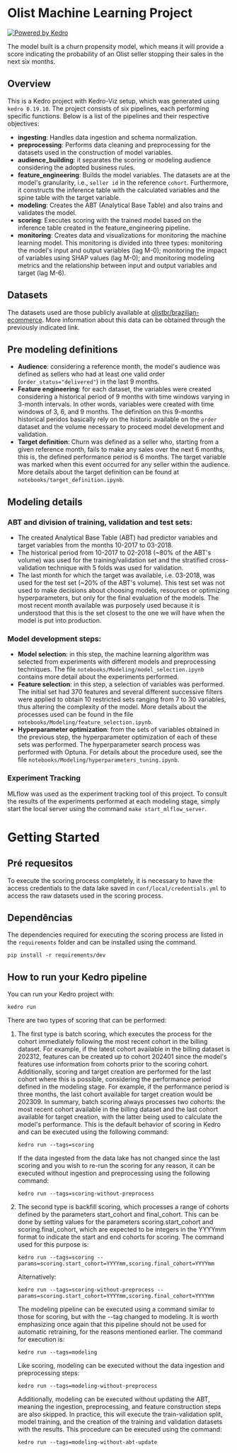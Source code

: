 # Olist Machine Learning Project

[![Powered by Kedro](https://img.shields.io/badge/powered_by-kedro-ffc900?logo=kedro)](https://kedro.org)

The model built is a churn propensity model, which means it will provide a score indicating the probability of an Olist seller stopping their sales in the next six months.

## Overview

This is a Kedro project with Kedro-Viz setup, which was generated using `kedro 0.19.10`. The project consists of six pipelines, each performing specific functions. Below is a list of the pipelines and their respective objectives:

- **ingesting**: Handles data ingestion and schema normalization. 
- **preprocessing**: Performs data cleaning and preprocessing for the datasets used in the construction of model variables.
- **audience_building**: it separates the scoring or modeling audience considering the adopted business rules.
- **feature_engineering**: Builds the model variables. The datasets are at the model's granularity, i.e., `seller id` in the reference `cohort`. Furthermore, it constructs the inference table with the calculated variables and the spine table with the target variable.
- **modeling**: Creates the ABT (Analytical Base Table) and also trains and validates the model.
- **scoring**: Executes scoring with the trained model based on the inference table created in the feature_engineering pipeline.
- **monitoring**: Creates data and visualizations for monitoring the machine learning model. This monitoring is divided into three types: monitoring the model's input and output variables (lag M-0); monitoring the impact of variables using SHAP values (lag M-0); and monitoring modeling metrics and the relationship between input and output variables and target (lag M-6).
## Datasets
The datasets used are those publicly available at [olistbr/brazilian-ecommerce](https://www.kaggle.com/datasets/olistbr/brazilian-ecommerce). More information about this data can be obtained through the previously indicated link.

## Pre modeling definitions
- **Audience**: considering a reference month, the model's audience was defined as sellers who had at least one valid order (`order_status="delivered"`) in the last 9 months.
- **Feature engineering**: for each dataset, the variables were created considering a historical period of 9 months with time windows varying in 3-month intervals. In other words, variables were created with time windows of 3, 6, and 9 months. The definition on this 9-months historical peridos basically rely on the historic available on the `order` dataset and the volume necessary to proceed model development and validation.
- **Target definition**: Churn was defined as a seller who, starting from a given reference month, fails to make any sales over the next 6 months, this is, the defined performance period is 6 months. The target variable was marked when this event occurred for any seller within the audience. More details about the target definition can be found at `notebooks/target_definition.ipynb`.

## Modeling details

### ABT and division of training, validation and test sets:
- The created Analytical Base Table (ABT) had predictor variables and target variables from the months 10-2017 to 03-2018.
- The historical period from 10-2017 to 02-2018 (~80% of the ABT's volume) was used for the training/validation set and the stratified cross-validation technique with 5 folds was used for validation.
- The last month for which the target was available, i.e. 03-2018, was used for the test set (~20% of the ABT's volume). This test set was not used to make decisions about choosing models, resources or optimizing hyperparameters, but only for the final evaluation of the models. The most recent month available was purposely used because it is understood that this is the set closest to the one we will have when the model is put into production.

### Model development steps:
- **Model selection**: in this step, the machine learning algorithm was selected from experiments with different models and preprocessing techniques. The file `notebooks/Modeling/model_selection.ipynb` contains more detail about the experiments performed.
- **Feature selection**: in this step, a selection of variables was performed. The initial set had 370 features and several different successive filters were applied to obtain 10 restricted sets ranging from 7 to 30 variables, thus altering the complexity of the model. More details about the processes used can be found in the file `notebooks/Modeling/feature_selection.ipynb`.
- **Hyperparameter optimization**: from the sets of variables obtained in the previous step, the hyperparameter optimization of each of these sets was performed. The hyperparameter search process was performed with Optuna. For details about the procedure used, see the file `notebooks/Modeling/hyperparameters_tuning.ipynb`.

### Experiment Tracking 
MLflow was used as the experiment tracking tool of this project. To consult the results of the experiments performed at each modeling stage, simply start the local server using the command `make start_mlflow_server`.

# Getting Started
## Pré requesitos
To execute the scoring process completely, it is necessary to have the access credentials to the data lake saved in `conf/local/credentials.yml` to access the raw datasets used in the scoring process.

## Dependências
The dependencies required for executing the scoring process are listed in the `requirements` folder and can be installed using the command.

```console
pip install -r requirements/dev
```

## How to run your Kedro pipeline

You can run your Kedro project with:

```
kedro run
```
There are two types of scoring that can be performed:

1) The first type is batch scoring, which executes the process for the cohort immediately following the most recent cohort in the billing dataset. For example, if the latest cohort available in the billing dataset is 202312, features can be created up to cohort 202401 since the model's features use information from cohorts prior to the scoring cohort. Additionally, scoring and target creation are performed for the last cohort where this is possible, considering the performance period defined in the modeling stage. For example, if the performance period is three months, the last cohort available for target creation would be 202309. In summary, batch scoring always processes two cohorts: the most recent cohort available in the billing dataset and the last cohort available for target creation, with the latter being used to calculate the model's performance. This is the default behavior of scoring in Kedro and can be executed using the following command: 
    ```console
    kedro run --tags=scoring
    ```

    If the data ingested from the data lake has not changed since the last scoring and you wish to re-run the scoring for any reason, it can be executed without ingestion and preprocessing using the following command:
    ```console
    kedro run --tags=scoring-without-preprocess
    ```

2) The second type is backfill scoring, which processes a range of cohorts defined by the parameters start_cohort and final_cohort. This can be done by setting values for the parameters scoring.start_cohort and scoring.final_cohort, which are expected to be integers in the YYYYmm format to indicate the start and end cohorts for scoring. The command used for this purpose is: 
    ```console
    kedro run --tags=scoring --params=scoring.start_cohort=YYYYmm,scoring.final_cohort=YYYYmm
    ```

    Alternatively:
    ```console
    kedro run --tags=scoring-without-preprocess --params=scoring.start_cohort=YYYYmm,scoring.final_cohort=YYYYmm
    ```

    The modeling pipeline can be executed using a command similar to those for scoring, but with the --tag changed to modeling. It is worth emphasizing once again that this pipeline should not be used for automatic retraining, for the reasons mentioned earlier. The command for execution is: 
    ```console
    kedro run --tags=modeling
    ```

    Like scoring, modeling can be executed without the data ingestion and preprocessing steps:
    ```console
    kedro run --tags=modeling-without-preprocess
    ```

    Additionally, modeling can be executed without updating the ABT, meaning the ingestion, preprocessing, and feature construction steps are also skipped. In practice, this will execute the train-validation split, model training, and the creation of the training and validation datasets with the results. This procedure can be executed using the command:
    ```console
    kedro run --tags=modeling-without-abt-update
    ```
